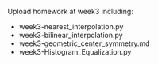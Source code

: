Upload homework at week3 including:
- week3-nearest_interpolation.py
- week3-bilinear_interpolation.py
- week3-geometric_center_symmetry.md
- week3-Histogram_Equalization.py
